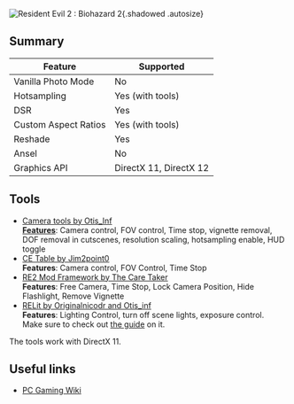 ![Resident Evil 2 : Biohazard 2](Images\re2_header.png "Shot by Langgi"){.shadowed .autosize}

## Summary

Feature | Supported
--|--
Vanilla Photo Mode | No
Hotsampling | Yes (with tools)
DSR | Yes
Custom Aspect Ratios | Yes (with tools)
Reshade | Yes
Ansel | No
Graphics API | DirectX 11, DirectX 12
 
## Tools

* [Camera tools by Otis_Inf](https://patreon.com/Otis_Inf)  
**[Features](https://opm.fransbouma.com/Cameras/re2.htm)**: Camera control, FOV control, Time stop, vignette removal, DOF removal in cutscenes, resolution scaling, hotsampling enable, HUD toggle
* [CE Table by Jim2point0](..\CheatTables\re2_new.ct)  
**Features**: Camera control, FOV Control, Time Stop
* [RE2 Mod Framework by The Care Taker](https://www.nexusmods.com/residentevil22019/mods/11)  
**Features**: Free Camera, Time Stop, Lock Camera Position, Hide Flashlight, Remove Vignette
* [RELit by Originalnicodr and Otis_inf](https://github.com/originalnicodr/RELit)  
**Features**: Lighting Control, turn off scene lights, exposure control.  
Make sure to check out [the guide](../GeneralGuides/relit.htm) on it. 


The tools work with DirectX 11.

## Useful links

* [PC Gaming Wiki](https://pcgamingwiki.com/wiki/Resident_Evil_2_(2019))